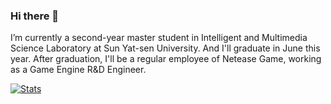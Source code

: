 ### Hi there 👋

I’m currently a second-year master student in Intelligent and Multimedia Science Laboratory at Sun Yat-sen University. And I'll graduate in June this year. After graduation, I'll be a regular employee of Netease Game, working as a Game Engine R&D Engineer. 

[![Stats](https://github-readme-stats.vercel.app/api?username=ZeusYang&show_icons=true&count_private=true&theme=radical)](https://github.com/ZeusYang)

<!--
**ZeusYang/ZeusYang** is a ✨ _special_ ✨ repository because its `README.md` (this file) appears on your GitHub profile.

Here are some ideas to get you started:

- 🔭 I’m currently working on ...
- 🌱 I’m currently learning ...
- 👯 I’m looking to collaborate on ...
- 🤔 I’m looking for help with ...
- 💬 Ask me about ...
- 📫 How to reach me: ...
- 😄 Pronouns: ...
- ⚡ Fun fact: ...
-->
